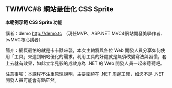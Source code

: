 ## TWMVC#8 網站最佳化 CSS Sprite ##


**本範例示範 CSS Sprite 功能**



講者：demo http://demo.tc （現任MVP、ASP.NET MVC4網站開發美學作者、twMVC核心講者）

簡介：網頁最怕的就是卡卡獸來襲，本次主軸將與各位 Web 開發人員分享如何使用「工具」來達到網站優化的需求，利用工具的好處就是無須改變寫法與習慣，套上去就有效果，如此立竿見影的成效身為 .NET 的 Web 開發人員一起來聽聽吧。


注意事項：本課程不注重原理說明，主要圍繞在 .NET 周邊工具，如您不是 .NET 開發人員可能會有點茫然。




